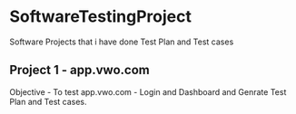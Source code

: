 # SoftwareTestingProject
Software Projects that i have done Test Plan and Test cases
## Project 1 - app.vwo.com
Objective - To test app.vwo.com - Login and Dashboard and Genrate Test Plan and Test cases.
